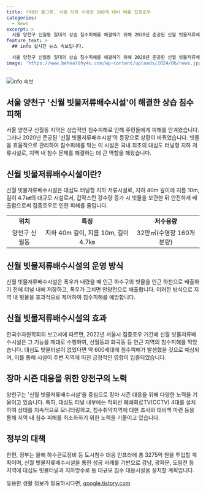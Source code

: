 ```yaml
---
title: 거대한 물그릇, 서울 지하 수영장 160개 대비 여름 집중호우
categories:
  - News
excerpt: >
  서울 양천구 신월동 일대의 상습 침수피해를 해결하기 위해 2020년 준공된 신월 빗물저류배수시설은 국내 최초의 대심도 터널형 지하 저류시설이다. 이 시설이 활약하여 최근 기록적인 장마에도 신월동 일대는 침수피해가 없었다. 대형버스 두 대가 거뜬히 지나갈 수 있는 크기로, 수영장 160개 분량의 물을 저장할 수 있다. 이러한 획기적인 시설을 운영 중인 양천구는 장마 대응체계를 가동하고 있으며, 더 나아가 대규모 침수 대응시설 설치를 추진하고 있다.
feature_text: >
  ## info 실시간 뉴스 속보입니다.

  서울 양천구 신월동 일대의 상습 침수피해를 해결하기 위해 2020년 준공된 신월 빗물저류배수시설은 국내 최초의 대심도 터널형 지하 저류시설이다. 이 시설이 활약하여 최근 기록적인 장마에도 신월동 일대는 침수피해가 없었다. 대형버스 두 대가 거뜬히 지나갈 수 있는 크기로, 수영장 160개 분량의 물을 저장할 수 있다. 이러한 획기적인 시설을 운영 중인 양천구는 장마 대응체계를 가동하고 있으며, 더 나아가 대규모 침수 대응시설 설치를 추진하고 있다.
image: 'https://www.behealthy4u.com/wp-content/uploads/2024/06/news.jpg'
---
```


<p><img src="https://www.behealthy4u.com/wp-content/uploads/2024/06/news.jpg" alt="info 속보" /></p>

<h2 data-ke-size="size26">서울 양천구 '신월 빗물저류배수시설'이 해결한 상습 침수피해</h2>

<p data-ke-size="size16">서울 양천구 신월동 지역은 상습적인 침수피해로 인해 주민들에게 피해를 안겨왔습니다. 그러나 2020년 준공된 '신월 빗물저류배수시설'의 등장으로 상황이 바뀌었습니다. 빗물을 효율적으로 관리하여 침수피해를 막는 이 시설은 국내 최초의 대심도 터널형 지하 저류시설로, 지역 내 침수 문제를 해결하는 데 큰 역할을 해왔습니다.</p>

<h2 data-ke-size="size26">신월 빗물저류배수시설이란?</h2>

<p data-ke-size="size16">신월 빗물저류배수시설은 대심도 터널형 지하 저류시설로, 지하 40m 깊이에 지름 10m, 길이 4.7㎞의 대규모 시설로서, 갑작스런 강수량 증가 시 빗물을 보관한 뒤 안전하게 배출함으로써 집중호우로 인한 피해를 줄입니다.</p>

<table>
  <tr>
    <td style="text-align: center; height: 17px;"><b>위치</b></td>
    <td style="text-align: center; height: 17px;"><b>특징</b></td>
    <td style="text-align: center; height: 17px;"><b>저수용량</b></td>
  </tr>
  <tr>
    <td style="text-align: center; height: 17px;">양천구 신월동</td>
    <td style="text-align: center; height: 17px;">지하 40m 깊이, 지름 10m, 길이 4.7㎞</td>
    <td style="text-align: center; height: 17px;">32만㎥(수영장 160개 분량)</td>
  </tr>
</table>

<h2 data-ke-size="size26">신월 빗물저류배수시설의 운영 방식</h2>

<p data-ke-size="size16">신월 빗물저류배수시설은 폭우가 내렸을 때 인근 하수구의 빗물을 인근 하천으로 배출하기 전에 터널 내에 저장하고, 폭우가 그치면 안양천으로 배출합니다. 이러한 방식으로 지역 내 빗물을 효과적으로 제어하여 침수피해를 예방합니다.</p>

<h2 data-ke-size="size26">신월 빗물저류배수시설의 효과</h2>

<p data-ke-size="size16">한국수자원학회의 보고서에 따르면, 2022년 서울시 집중호우 기간에 신월 빗물저류배수시설은 그 기능을 제대로 수행하여, 신월동과 화곡동 등 인근 지역의 침수피해를 막았습니다. 대심도 빗물터널이 없었다면 약 600세대에 침수피해가 발생했을 것으로 예상되며, 이를 통해 시설이 주변 지역에 미친 긍정적인 영향이 입증되었습니다.</p>

<h2 data-ke-size="size26">장마 시즌 대응을 위한 양천구의 노력</h2>

<p data-ke-size="size16">양천구는 '신월 빗물저류배수시설'을 중심으로 장마 시즌 대응을 위해 다양한 노력을 기울이고 있습니다. 특히, 대심도 터널 내부에는 적외선 폐쇄회로TV(CCTV) 4대를 설치하여 상태를 지속적으로 모니터링하고, 침수취약지역에 대한 조사와 대비책 마련 등을 통해 지역 내 침수 피해를 최소화하기 위한 노력을 기울이고 있습니다.</p>

<h2 data-ke-size="size26">정부의 대책</h2>

<p data-ke-size="size16">한편, 정부는 올해 하수관로정비 등 도시침수 대응 인프라에 총 3275억 원을 투입할 계획이며, 신월 빗물저류배수시설을 통한 성공 사례를 기반으로 강남, 광화문, 도림천 등 지역에 대심도 빗물터널과 지하방수로 등 대규모 침수 대응시설을 설치할 계획입니다.</p>
유용한 생활 정보가 필요하시다면, <a href="https://qoogle.tistory.com" rel="dofollow">qoogle.tistory.com</a>


